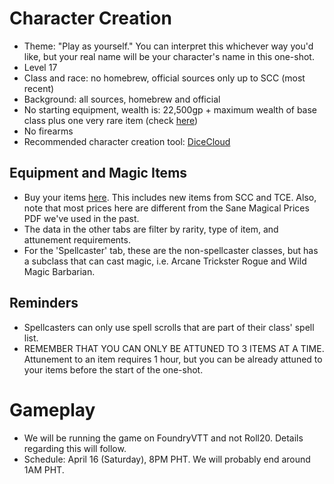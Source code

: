 # Character Creation
- Theme: "Play as yourself." You can interpret this whichever way you'd like, but your real name will be your character's name in this one-shot.
- Level 17
- Class and race: no homebrew, official sources only up to SCC (most recent)
- Background: all sources, homebrew and official
- No starting equipment, wealth is: 22,500gp + maximum wealth of base class plus one very rare item (check [here](https://docs.google.com/spreadsheets/d/15M2iALCDVNVZhqjDVX0FJZj1vQRqYXW_9E169s9kJ3U/edit#gid=0))
- No firearms
- Recommended character creation tool: [DiceCloud](dicecloud.com)

## Equipment and Magic Items
- Buy your items [here](https://docs.google.com/spreadsheets/d/15M2iALCDVNVZhqjDVX0FJZj1vQRqYXW_9E169s9kJ3U/edit#gid=0). This includes new items from SCC and TCE. Also, note that most prices here are different from the Sane Magical Prices PDF we've used in the past.
- The data in the other tabs are filter by rarity, type of item, and attunement requirements.
- For the 'Spellcaster' tab, these are the non-spellcaster classes, but has a subclass that can cast magic, i.e. Arcane Trickster Rogue and Wild Magic Barbarian.

## Reminders
- Spellcasters can only use spell scrolls that are part of their class' spell list.
- REMEMBER THAT YOU CAN ONLY BE ATTUNED TO 3 ITEMS AT A TIME. Attunement to an item requires 1 hour, but you can be already attuned to your items before the start of the one-shot.

# Gameplay
- We will be running the game on FoundryVTT and not Roll20. Details regarding this will follow.
- Schedule: April 16 (Saturday), 8PM PHT. We will probably end around 1AM PHT.
